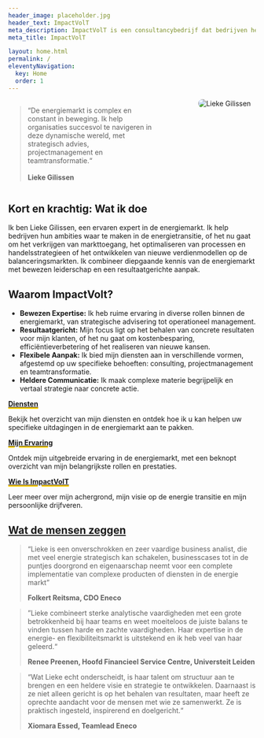 ```yaml
---
header_image: placeholder.jpg
header_text: ImpactVolT
meta_description: ImpactVolT is een consultancybedrijf dat bedrijven helpt bij het realiseren van hun ambities in de energietransitie.
meta_title: ImpactVolT

layout: home.html
permalink: /
eleventyNavigation:
  key: Home
  order: 1
---
```


<div class="impactvolt-flex-container" style="overflow: auto; display: flex; flex-wrap: wrap; align-items: flex-start;">
  <div class="impactvolt-flex-text" style="float: left; width: 58%;">
    <blockquote>
      “De energiemarkt is complex en constant in beweging. Ik help organisaties succesvol te navigeren in deze dynamische wereld, met strategisch advies, projectmanagement en teamtransformatie.“
      <br><br>
      <strong>Lieke Gilissen</strong>
    </blockquote>
  </div>
  <div class="impactvolt-flex-image" style="float: right; width: 40%; text-align: right;">
    <img
      src="/images/profiel-1-1024x683.jpg"
      alt="Lieke Gilissen"
      style="max-width: 100%; height: auto; border-radius: 8px;"
    />
  </div>
</div>

## Kort en krachtig: Wat ik doe

Ik ben Lieke Gilissen, een ervaren expert in de energiemarkt. Ik help bedrijven hun ambities waar te maken in de energietransitie, of het nu gaat om het verkrijgen van markttoegang, het optimaliseren van processen en handelsstrategieen of het ontwikkelen van nieuwe verdienmodellen op de balanceringsmarkten. Ik combineer diepgaande kennis van de energiemarkt met bewezen leiderschap en een resultaatgerichte aanpak.

## Waarom ImpactVolt?

* **Bewezen Expertise:** Ik heb ruime ervaring in diverse rollen binnen de energiemarkt, van strategische advisering tot
operationeel management.
* **Resultaatgericht:** Mijn focus ligt op het behalen van concrete resultaten voor mijn klanten, of het nu gaat om
kostenbesparing, efficiëntieverbetering of het realiseren van nieuwe kansen.
* **Flexibele Aanpak:** Ik bied mijn diensten aan in verschillende vormen, afgestemd op uw specifieke behoeften:
consulting, projectmanagement en teamtransformatie.
* **Heldere Communicatie:** Ik maak complexe materie begrijpelijk en vertaal strategie naar concrete actie.

**[<span style="text-decoration: underline; text-decoration-thickness: .2em; text-decoration-color: #FFCC00;">Diensten</span>](/diensten)**

Bekijk het overzicht van mijn diensten en ontdek hoe ik u kan helpen uw specifieke uitdagingen in de energiemarkt aan te pakken.

**[<span style="text-decoration: underline; text-decoration-thickness: 3px; text-decoration-color: #FFCC00;">Mijn Ervaring</span>](/ervaring)**

Ontdek mijn uitgebreide ervaring in de energiemarkt, met een beknopt overzicht van mijn belangrijkste rollen en prestaties.

**[<span style="text-decoration: underline; text-decoration-thickness: 3px; text-decoration-color: #FFCC00;">Wie Is ImpactVolT</span>](/wie-is)**

Leer meer over mijn achergrond, mijn visie op de energie transitie en mijn persoonlijke drijfveren.

## [Wat de mensen zeggen](/reviews) 

> “Lieke is een onverschrokken en zeer vaardige business analist, die met veel energie strategisch kan schakelen, businesscases tot in de puntjes doorgrond en eigenaarschap neemt voor een complete implementatie van complexe producten of diensten in de energie markt”
>
> **Folkert Reitsma, CDO Eneco**

> ”Lieke combineert sterke analytische vaardigheden met een grote betrokkenheid bij haar teams en weet moeiteloos de juiste balans te vinden tussen harde en zachte vaardigheden. Haar expertise in de energie- en flexibiliteitsmarkt is uitstekend en ik heb veel van haar geleerd.“
>
> **Renee Preenen, Hoofd Financieel Service Centre, Universteit Leiden**

> “Wat Lieke echt onderscheidt, is haar talent om structuur aan te brengen en een heldere visie en strategie te ontwikkelen. Daarnaast is ze niet alleen gericht is op het behalen van resultaten, maar heeft ze oprechte aandacht voor de mensen met wie ze samenwerkt. Ze is praktisch ingesteld, inspirerend en doelgericht.“
>
> **Xiomara Essed, Teamlead Eneco**